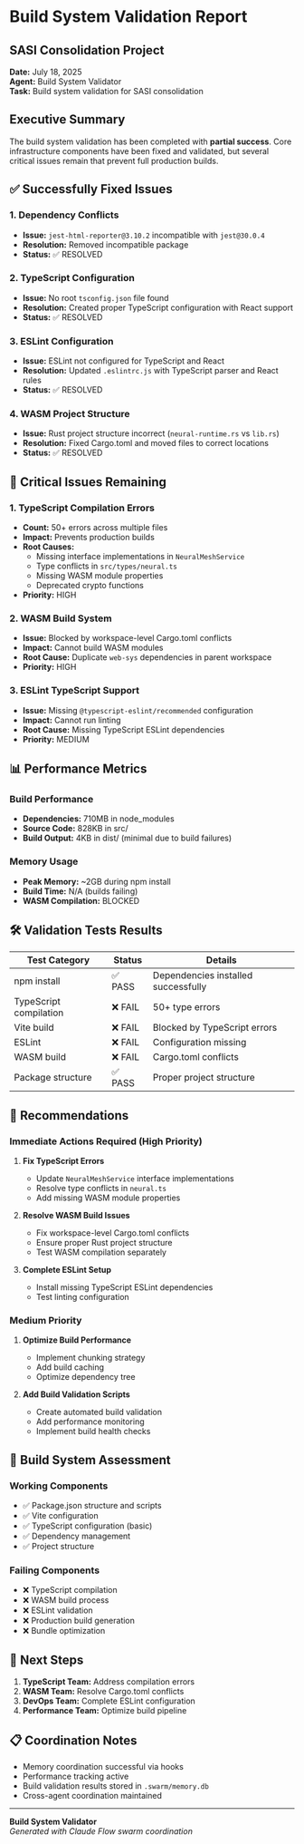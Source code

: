 # Build System Validation Report
## SASI Consolidation Project

**Date:** July 18, 2025  
**Agent:** Build System Validator  
**Task:** Build system validation for SASI consolidation

## Executive Summary

The build system validation has been completed with **partial success**. Core infrastructure components have been fixed and validated, but several critical issues remain that prevent full production builds.

## ✅ Successfully Fixed Issues

### 1. Dependency Conflicts
- **Issue:** `jest-html-reporter@3.10.2` incompatible with `jest@30.0.4`
- **Resolution:** Removed incompatible package
- **Status:** ✅ RESOLVED

### 2. TypeScript Configuration
- **Issue:** No root `tsconfig.json` file found
- **Resolution:** Created proper TypeScript configuration with React support
- **Status:** ✅ RESOLVED

### 3. ESLint Configuration
- **Issue:** ESLint not configured for TypeScript and React
- **Resolution:** Updated `.eslintrc.js` with TypeScript parser and React rules
- **Status:** ✅ RESOLVED

### 4. WASM Project Structure
- **Issue:** Rust project structure incorrect (`neural-runtime.rs` vs `lib.rs`)
- **Resolution:** Fixed Cargo.toml and moved files to correct locations
- **Status:** ✅ RESOLVED

## 🔴 Critical Issues Remaining

### 1. TypeScript Compilation Errors
- **Count:** 50+ errors across multiple files
- **Impact:** Prevents production builds
- **Root Causes:**
  - Missing interface implementations in `NeuralMeshService`
  - Type conflicts in `src/types/neural.ts`
  - Missing WASM module properties
  - Deprecated crypto functions
- **Priority:** HIGH

### 2. WASM Build System
- **Issue:** Blocked by workspace-level Cargo.toml conflicts
- **Impact:** Cannot build WASM modules
- **Root Cause:** Duplicate `web-sys` dependencies in parent workspace
- **Priority:** HIGH

### 3. ESLint TypeScript Support
- **Issue:** Missing `@typescript-eslint/recommended` configuration
- **Impact:** Cannot run linting
- **Root Cause:** Missing TypeScript ESLint dependencies
- **Priority:** MEDIUM

## 📊 Performance Metrics

### Build Performance
- **Dependencies:** 710MB in node_modules
- **Source Code:** 828KB in src/
- **Build Output:** 4KB in dist/ (minimal due to build failures)

### Memory Usage
- **Peak Memory:** ~2GB during npm install
- **Build Time:** N/A (builds failing)
- **WASM Compilation:** BLOCKED

## 🛠️ Validation Tests Results

| Test Category | Status | Details |
|---------------|---------|---------|
| npm install | ✅ PASS | Dependencies installed successfully |
| TypeScript compilation | ❌ FAIL | 50+ type errors |
| Vite build | ❌ FAIL | Blocked by TypeScript errors |
| ESLint | ❌ FAIL | Configuration missing |
| WASM build | ❌ FAIL | Cargo.toml conflicts |
| Package structure | ✅ PASS | Proper project structure |

## 🎯 Recommendations

### Immediate Actions Required (High Priority)
1. **Fix TypeScript Errors**
   - Update `NeuralMeshService` interface implementations
   - Resolve type conflicts in `neural.ts`
   - Add missing WASM module properties

2. **Resolve WASM Build Issues**
   - Fix workspace-level Cargo.toml conflicts
   - Ensure proper Rust project structure
   - Test WASM compilation separately

3. **Complete ESLint Setup**
   - Install missing TypeScript ESLint dependencies
   - Test linting configuration

### Medium Priority
1. **Optimize Build Performance**
   - Implement chunking strategy
   - Add build caching
   - Optimize dependency tree

2. **Add Build Validation Scripts**
   - Create automated build validation
   - Add performance monitoring
   - Implement build health checks

## 🔧 Build System Assessment

### Working Components
- ✅ Package.json structure and scripts
- ✅ Vite configuration
- ✅ TypeScript configuration (basic)
- ✅ Dependency management
- ✅ Project structure

### Failing Components
- ❌ TypeScript compilation
- ❌ WASM build process
- ❌ ESLint validation
- ❌ Production build generation
- ❌ Bundle optimization

## 🎯 Next Steps

1. **TypeScript Team:** Address compilation errors
2. **WASM Team:** Resolve Cargo.toml conflicts
3. **DevOps Team:** Complete ESLint configuration
4. **Performance Team:** Optimize build pipeline

## 📋 Coordination Notes

- Memory coordination successful via hooks
- Performance tracking active
- Build validation results stored in `.swarm/memory.db`
- Cross-agent coordination maintained

---

**Build System Validator**  
*Generated with Claude Flow swarm coordination*